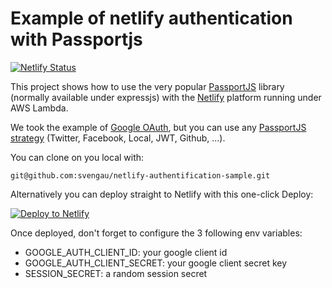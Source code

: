 
# Example of netlify authentication with Passportjs

[![Netlify Status](https://api.netlify.com/api/v1/badges/9d1ad709-2dcc-4c6f-afa5-8a4b65dc2ed1/deploy-status)](https://app.netlify.com/sites/netlify-authentification-sample/deploys)

This project shows how to use the very popular [PassportJS](http://www.passportjs.org) library (normally available under expressjs) with the [Netlify](https://www.netlify.com/) platform running under AWS Lambda.

We took the example of [Google OAuth](http://www.passportjs.org/packages/passport-google-oauth/), but you can use any [PassportJS strategy](http://www.passportjs.org/packages/) (Twitter, Facebook, Local, JWT, Github, ...).

You can clone on you local with:

    git@github.com:svengau/netlify-authentification-sample.git

Alternatively you can deploy straight to Netlify with this one-click Deploy:

[![Deploy to Netlify](https://www.netlify.com/img/deploy/button.svg?utm_source=github)](https://app.netlify.com/start/deploy?repository=https://github.com/svengau/netlify-authentification-sample&utm_source=github)

Once deployed, don't forget to configure the 3 following env variables:

- GOOGLE_AUTH_CLIENT_ID: your google client id
- GOOGLE_AUTH_CLIENT_SECRET: your google client secret key
- SESSION_SECRET: a random session secret